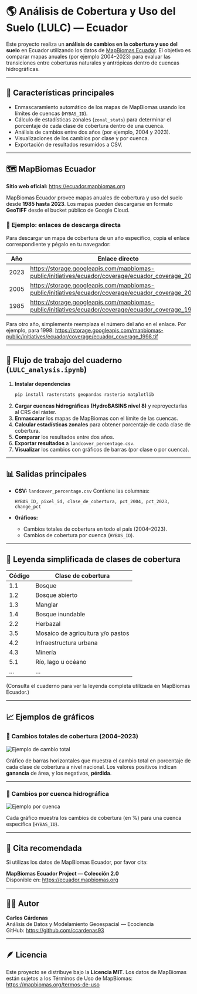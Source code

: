 # 🌎 Análisis de Cobertura y Uso del Suelo (LULC) — Ecuador

Este proyecto realiza un **análisis de cambios en la cobertura y uso del suelo** en Ecuador utilizando los datos de [MapBiomas Ecuador](https://ecuador.mapbiomas.org).
El objetivo es comparar mapas anuales (por ejemplo 2004–2023) para evaluar las transiciones entre coberturas naturales y antrópicas dentro de cuencas hidrográficas.

---

## 🧰 Características principales

- Enmascaramiento automático de los mapas de MapBiomas usando los límites de cuencas (`HYBAS_ID`).
- Cálculo de estadísticas zonales (`zonal_stats`) para determinar el porcentaje de cada clase de cobertura dentro de una cuenca.
- Análisis de cambios entre dos años (por ejemplo, 2004 y 2023).
- Visualizaciones de los cambios por clase y por cuenca.
- Exportación de resultados resumidos a CSV.

---

## 🗺️ MapBiomas Ecuador

**Sitio web oficial:** https://ecuador.mapbiomas.org

MapBiomas Ecuador provee mapas anuales de cobertura y uso del suelo desde **1985 hasta 2023**.
Los mapas pueden descargarse en formato **GeoTIFF** desde el bucket público de Google Cloud.

### 🔗 Ejemplo: enlaces de descarga directa

Para descargar un mapa de cobertura de un año específico, copia el enlace correspondiente y pégalo en tu navegador:

| Año | Enlace directo |
|-----|----------------|
| 2023 | https://storage.googleapis.com/mapbiomas-public/initiatives/ecuador/coverage/ecuador_coverage_2023.tif |
| 2005 | https://storage.googleapis.com/mapbiomas-public/initiatives/ecuador/coverage/ecuador_coverage_2005.tif |
| 1985 | https://storage.googleapis.com/mapbiomas-public/initiatives/ecuador/coverage/ecuador_coverage_1985.tif |

Para otro año, simplemente reemplaza el número del año en el enlace.
Por ejemplo, para 1998:
https://storage.googleapis.com/mapbiomas-public/initiatives/ecuador/coverage/ecuador_coverage_1998.tif

---

## 🧪 Flujo de trabajo del cuaderno (`LULC_analysis.ipynb`)

1. **Instalar dependencias**
   ```bash
   pip install rasterstats geopandas rasterio matplotlib
   ```
2. **Cargar cuencas hidrográficas (HydroBASINS nivel 8)** y reproyectarlas al CRS del ráster.
3. **Enmascarar** los mapas de MapBiomas con el límite de las cuencas.
4. **Calcular estadísticas zonales** para obtener porcentaje de cada clase de cobertura.
5. **Comparar** los resultados entre dos años.
6. **Exportar resultados** a `landcover_percentage.csv`.
7. **Visualizar** los cambios con gráficos de barras (por clase o por cuenca).

---

## 📊 Salidas principales

- **CSV:** `landcover_percentage.csv`
  Contiene las columnas:
  ```
  HYBAS_ID, pixel_id, clase_de_cobertura, pct_2004, pct_2023, change_pct
  ```

- **Gráficos:**
  - Cambios totales de cobertura en todo el país (2004–2023).
  - Cambios de cobertura por cuenca (`HYBAS_ID`).

---

## 🌿 Leyenda simplificada de clases de cobertura

| Código | Clase de cobertura |
|--------|--------------------|
| 1.1 | Bosque |
| 1.2 | Bosque abierto |
| 1.3 | Manglar |
| 1.4 | Bosque inundable |
| 2.2 | Herbazal |
| 3.5 | Mosaico de agricultura y/o pastos |
| 4.2 | Infraestructura urbana |
| 4.3 | Minería |
| 5.1 | Río, lago u océano |
| … | … |

(Consulta el cuaderno para ver la leyenda completa utilizada en MapBiomas Ecuador.)

---

## 📈 Ejemplos de gráficos

### 🔸 Cambios totales de cobertura (2004–2023)
![Ejemplo de cambio total](https://user-images.githubusercontent.com/example/LULC_total_change.png)

Gráfico de barras horizontales que muestra el cambio total en porcentaje de cada clase de cobertura a nivel nacional.
Los valores positivos indican **ganancia** de área, y los negativos, **pérdida**.

---

### 🔸 Cambios por cuenca hidrográfica
![Ejemplo por cuenca](https://user-images.githubusercontent.com/example/LULC_basin_change.png)

Cada gráfico muestra los cambios de cobertura (en %) para una cuenca específica (`HYBAS_ID`).

---

## 🧾 Cita recomendada

Si utilizas los datos de MapBiomas Ecuador, por favor cita:

**MapBiomas Ecuador Project — Colección 2.0**  
Disponible en: https://ecuador.mapbiomas.org

---

## 👨‍💻 Autor

**Carlos Cárdenas**  
Análisis de Datos y Modelamiento Geoespacial — Ecociencia  
GitHub: https://github.com/ccardenas93

---

## 🪶 Licencia

Este proyecto se distribuye bajo la **Licencia MIT**.
Los datos de MapBiomas están sujetos a los Términos de Uso de MapBiomas: https://mapbiomas.org/termos-de-uso
